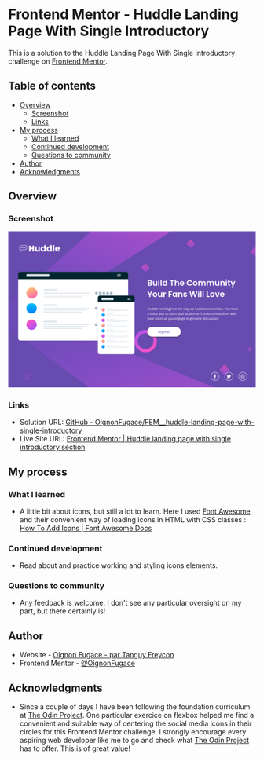 # Frontend Mentor - Huddle Landing Page With Single Introductory

This is a solution to the Huddle Landing Page With Single Introductory challenge on [Frontend Mentor](https://www.frontendmentor.io/).

## Table of contents

- [Overview](#overview)
	- [Screenshot](#screenshot)
	- [Links](#links)
- [My process](#my-process)
	- [What I learned](#what-i-learned)
	- [Continued development](#continued-development)
	- [Questions to community](#questions-to-community)
- [Author](#author)
- [Acknowledgments](#acknowledgments)

## Overview

### Screenshot

![](./Screenshot.png)

### Links
- Solution URL: [GitHub - OignonFugace/FEM__huddle-landing-page-with-single-introductory](https://github.com/OignonFugace/FEM__huddle-landing-page-with-single-introductory)
- Live Site URL: [Frontend Mentor | Huddle landing page with single introductory section](https://oignonfugace.github.io/FEM__huddle-landing-page-with-single-introductory/)

## My process
### What I learned
- A little bit about icons, but still a lot to learn. Here I used [Font Awesome](https://fontawesome.com/) and their convenient way of loading icons in HTML with CSS classes : [How To Add Icons | Font Awesome Docs](https://fontawesome.com/docs/web/add-icons/how-to)


### Continued development
- Read about and practice working and styling icons elements. 


### Questions to community
- Any feedback is welcome. I don't see any particular oversight on my part, but there certainly is!


## Author
- Website - [Oignon Fugace - par Tanguy Freycon](https://oignonfugace.com/)
- Frontend Mentor - [@OignonFugace](https://www.frontendmentor.io/profile/OignonFugace)


## Acknowledgments
- Since a couple of days I have been following the foundation curriculum at [The Odin Project](https://www.theodinproject.com/). One particular exercice on flexbox helped me find a convenient and suitable way of centering the social media icons in their circles for this Frontend Mentor challenge. I strongly encourage every aspiring web developer like me to go and check what [The Odin Project](https://www.theodinproject.com/) has to offer. This is of great value!
